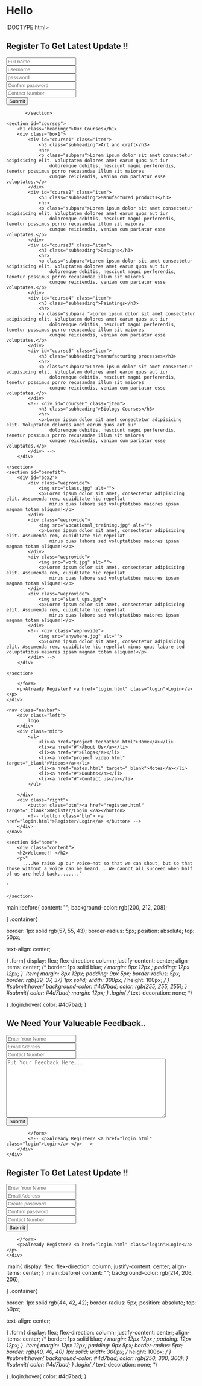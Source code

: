 # Hello
!DOCTYPE html>
<html lang="en">

<head>
    <meta charset="UTF-8">
    <meta http-equiv="X-UA-Compatible" content="IE=edge">
    <meta name="viewport" content="width=device-width, initial-scale=1.0">
    <title>Register</title>
    <link rel="stylesheet" href="register.css">
</head>

<body>
    <div class="main">
    <div class="container">
        <h2>Register To Get Latest Update !!</h2>
        <form action="#" class="form">
            <div class="input">
                <input type="text" class="item" placeholder="Full name">
            </div>
            <div class="input">
                <input type="email" class="item" placeholder="username">
            </div>
            <div class="input">
                <input type="password" class="item" placeholder="password ">
            </div>
            <div class="input">
                <input type="password" class="item" placeholder="Confirm password ">
            </div>
            <div class="input">
                <input type="tel" class="item" placeholder="Contact Number">
            </div>
            <div class="input">
                <input type="submit" value="Submit" id="submit">
            </div>

           </section>

    <section id="courses">
        <h1 class="headingc">Our Courses</h1>
        <div class="box1">
            <div id="course1" class="item">
                <h3 class="subheading">Art and craft</h3>
                <hr>
                <p class="subpara">Lorem ipsum dolor sit amet consectetur adipisicing elit. Voluptatem dolores amet earum quos aut iur
                    doloremque debitis, nesciunt magni perferendis, tenetur possimus porro recusandae illum sit maiores
                    cumque reiciendis, veniam cum pariatur esse voluptates.</p>
            </div>
            <div id="course2" class="item">
                <h3 class="subheading">Manufactured products</h3>
                <hr>
                <p class="subpara">Lorem ipsum dolor sit amet consectetur adipisicing elit. Voluptatem dolores amet earum quos aut iur
                    doloremque debitis, nesciunt magni perferendis, tenetur possimus porro recusandae illum sit maiores
                    cumque reiciendis, veniam cum pariatur esse voluptates.</p>
            </div>
            <div id="course3" class="item">
                <h3 class="subheading">Designs</h3>
                <hr>
                <p class="subpara">Lorem ipsum dolor sit amet consectetur adipisicing elit. Voluptatem dolores amet earum quos aut iur
                    doloremque debitis, nesciunt magni perferendis, tenetur possimus porro recusandae illum sit maiores
                    cumque reiciendis, veniam cum pariatur esse voluptates.</p>
            </div>
            <div id="course4" class="item">
                <h3 class="subheading">Paintings</h3>
                <hr>
                <p class="subpara ">Lorem ipsum dolor sit amet consectetur adipisicing elit. Voluptatem dolores amet earum quos aut iur
                    doloremque debitis, nesciunt magni perferendis, tenetur possimus porro recusandae illum sit maiores
                    cumque reiciendis, veniam cum pariatur esse voluptates.</p>
            </div>
            <div id="course5" class="item">
                <h3 class="subheading">manufacturing processes</h3>
                <hr>
                <p class="subpara">Lorem ipsum dolor sit amet consectetur adipisicing elit. Voluptatem dolores amet earum quos aut iur
                    doloremque debitis, nesciunt magni perferendis, tenetur possimus porro recusandae illum sit maiores
                    cumque reiciendis, veniam cum pariatur esse voluptates.</p>
            </div>
            <!-- <div id="course6" class="item">
                <h3 class="subheading">Biology Courses</h3>
                <hr>
                <p>Lorem ipsum dolor sit amet consectetur adipisicing elit. Voluptatem dolores amet earum quos aut iur
                    doloremque debitis, nesciunt magni perferendis, tenetur possimus porro recusandae illum sit maiores
                    cumque reiciendis, veniam cum pariatur esse voluptates.</p>
            </div> -->
        </div>

    </section>
    <section id="benefit">
        <div id="box2">
            <div class="weprovide">
                <img src="class.jpg" alt="">
                <p>Lorem ipsum dolor sit amet, consectetur adipisicing elit. Assumenda rem, cupiditate hic repellat
                    minus quas labore sed voluptatibus maiores ipsam magnam totam aliquam!</p>
            </div>
            <div class="weprovide">
                <img src="vocational_training.jpg" alt="">
                <p>Lorem ipsum dolor sit amet, consectetur adipisicing elit. Assumenda rem, cupiditate hic repellat
                    minus quas labore sed voluptatibus maiores ipsam magnam totam aliquam!</p>
            </div>
            <div class="weprovide">
                <img src="work.jpg" alt="">
                <p>Lorem ipsum dolor sit amet, consectetur adipisicing elit. Assumenda rem, cupiditate hic repellat
                    minus quas labore sed voluptatibus maiores ipsam magnam totam aliquam!</p>
            </div>
            <div class="weprovide">
                <img src="start_ups.jpg">
                <p>Lorem ipsum dolor sit amet, consectetur adipisicing elit. Assumenda rem, cupiditate hic repellat
                    minus quas labore sed voluptatibus maiores ipsam magnam totam aliquam!</p>
            </div>
            <!-- <div class="weprovide">
                <img src="anywhere.jpg" alt="">
                <p>Lorem ipsum dolor sit amet, consectetur adipisicing elit. Assumenda rem, cupiditate hic repellat minus quas labore sed voluptatibus maiores ipsam magnam totam aliquam!</p>
            </div> -->
        </div>

    </section>

        </form>
        <p>Already Register? <a href="login.html" class="login">Login</a> </p>
    </div>
</div>

  <html lang="en">

<head>
    <meta charset="UTF-8">
    <meta http-equiv="X-UA-Compatible" content="IE=edge">
    <meta name="viewport" content="width=device-width, initial-scale=1.0">
    <title>name</title>
    <link rel="stylesheet" href="project wiehack.css">
    <!-- <link rel="sheet" href="project video.html"> -->
    <link href="https://fonts.googleapis.com/css2?family=Baloo+Tamma+2:wght@500&display=swap" rel="stylesheet">
    <link href="https://fonts.googleapis.com/css2?family=Baloo+Paaji+2&family=Baloo+Tamma+2:wght@500&display=swap"
        rel="stylesheet">
    <link
        href="https://fonts.googleapis.com/css2?family=Allura&family=Fredericka+the+Great&family=Girassol&family=Lobster&display=swap"
        rel="stylesheet">
</head>

<body>

    <nav class="navbar">
        <div class="left">
            logo
        </div>
        <div class="mid">
            <ul>
                <li><a href="project techathon.html">Home</a></li>
                <li><a href="#">About Us</a></li>
                <li><a href="#">Blogs</a></li>
                <li><a href="project video.html" target="_blank">Videos</a></li>
                <li><a href="notes.html" target="_blank">Notes</a></li>
                <li><a href="#">Doubts</a></li>
                <li><a href="#">Contact us</a></li>
            </ul>

        </div>
        <div class="right">
            <button class="btn"><a href="register.html" target="_blank">Register/Login </a></button>
            <!-- <button class="btn"> <a href="login.html">Register/Login</a> </button> -->
        </div>
    </nav>

    <section id="home">
        <div class="content">
        <h2>Welcome!! </h2> 
        <p>"
          ....We raise up our voice—not so that we can shout, but so that those without a voice can be heard. … We cannot all succeed when half of us are held back........”
" </p>
        <!-- <p>We Are With You</p>  -->
         </div>



    </section>

  main::before{
    content: "";
    background-color: rgb(200, 212, 208);

}
.container{

border: 1px solid rgb(57, 55, 43);
border-radius: 5px;
position: absolute;
top: 50px;

text-align: center;

}
.form{
    display: flex;
    flex-direction: column;
    justify-content: center;
    align-items: center;
/* border: 1px solid blue; */
margin: 8px 12px ;
padding: 12px 12px;
}
.item{
    margin: 8px 12px;
    padding: 9px 5px;
    border-radius: 5px;
    border: rgb(39, 37, 37) 1px solid;
    width: 300px;
    /* height: 100px; */
}
#submit:hover{
    background-color: #4d7bad;
    color: rgb(255, 255, 255);
}
#submit{
    color: #4d7bad;
margin: 12px;
}
.login{
    /* text-decoration: none; */

}
.login:hover{
    color: #4d7bad;
}
<!DOCTYPE html>
<html lang="en">
<head>
    <meta charset="UTF-8">
    <meta http-equiv="X-UA-Compatible" content="IE=edge">
    <meta name="viewport" content="width=device-width, initial-scale=1.0">
    <title>Feedback Form</title>
    <link rel="stylesheet" href="feedback.css">
</head>
<body>
    <div class="main">
        <div class="container">
            <h2>We Need Your Valueable Feedback..</h2>
            <form action="#" class="form">
                <div class="input">
                    <input type="text" class="item" placeholder="Enter Your Name">
                </div>
                <div class="input">
                    <input type="email" class="item" placeholder="Email Address">
                </div>
                <!-- <div class="input">
                    <input type="password" class="item" placeholder="Create password ">
                </div> -->
                <!-- <div class="input">
                    <input type="password" class="item" placeholder="Confirm password ">
                </div> -->
                <div class="input">
                    <input type="tel" class="item" placeholder="Contact Number">
                </div>
                <textarea  cols="50" rows="10" placeholder="Put Your Feedback Here..."></textarea>
                <div class="input">
                    <input type="submit" value="Submit" id="submit">
                </div>

            </form>
            <!-- <p>Already Register? <a href="login.html" class="login">Login</a> </p> -->
        </div>
    </div>
</body>
</html>
<!DOCTYPE html>
<html lang="en">

<head>
    <meta charset="UTF-8">
    <meta http-equiv="X-UA-Compatible" content="IE=edge">
    <meta name="viewport" content="width=device-width, initial-scale=1.0">
    <title>Register</title>
    <link rel="stylesheet" href="register.css">
</head>

<body>
    <div class="main">
    <div class="container">
        <h2>Register To Get Latest Update !!</h2>
        <form action="#" class="form">
            <div class="input">
                <input type="text" class="item" placeholder="Enter Your Name">
            </div>
            <div class="input">
                <input type="email" class="item" placeholder="Email Address">
            </div>
            <div class="input">
                <input type="password" class="item" placeholder="Create password ">
            </div>
            <div class="input">
                <input type="password" class="item" placeholder="Confirm password ">
            </div>
            <div class="input">
                <input type="tel" class="item" placeholder="Contact Number">
            </div>
            <div class="input">
                <input type="submit" value="Submit" id="submit">
            </div>

        </form>
        <p>Already Register? <a href="login.html" class="login">Login</a> </p>
    </div>
</div>
</body>

</html>
<html>
.main{
    display: flex;
    flex-direction: column;
    justify-content: center;
    align-items: center;
}
.main::before{
    content: "";
    background-color: rgb(214, 206, 206);

}
.container{

border: 1px solid rgb(44, 42, 42);
border-radius: 5px;
position: absolute;
top: 50px;

text-align: center;

}
.form{
    display: flex;
    flex-direction: column;
    justify-content: center;
    align-items: center;
/* border: 1px solid blue; */
margin: 12px 12px ;
padding: 12px 12px;
}
.item{
    margin: 12px 12px;
    padding: 9px 5px;
    border-radius: 5px;
    border: rgb(40, 40, 40) 1px solid;
    width: 300px;
    /* height: 100px; */
}
#submit:hover{
    background-color: #4d7bad;
    color: rgb(250, 300, 300);
}
#submit{
    color: #4d7bad;
}
.login{
    /* text-decoration: none; */

}
.login:hover{
    color: #4d7bad;
}



</body>


</html>
